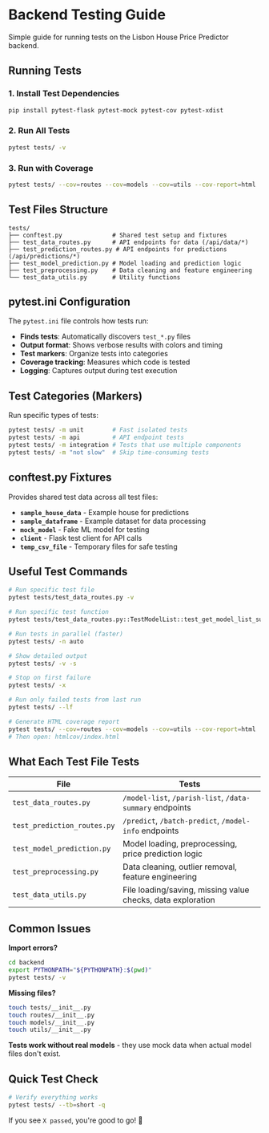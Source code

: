 # Backend Testing Guide

Simple guide for running tests on the Lisbon House Price Predictor backend.

## Running Tests

### 1. Install Test Dependencies
```bash
pip install pytest-flask pytest-mock pytest-cov pytest-xdist
```

### 2. Run All Tests
```bash
pytest tests/ -v
```

### 3. Run with Coverage
```bash
pytest tests/ --cov=routes --cov=models --cov=utils --cov-report=html
```

## Test Files Structure

```
tests/
├── conftest.py              # Shared test setup and fixtures
├── test_data_routes.py      # API endpoints for data (/api/data/*)
├── test_prediction_routes.py # API endpoints for predictions (/api/predictions/*)
├── test_model_prediction.py # Model loading and prediction logic
├── test_preprocessing.py    # Data cleaning and feature engineering
└── test_data_utils.py       # Utility functions
```

## pytest.ini Configuration

The `pytest.ini` file controls how tests run:

- **Finds tests**: Automatically discovers `test_*.py` files
- **Output format**: Shows verbose results with colors and timing
- **Test markers**: Organize tests into categories
- **Coverage tracking**: Measures which code is tested
- **Logging**: Captures output during test execution

## Test Categories (Markers)

Run specific types of tests:

```bash
pytest tests/ -m unit        # Fast isolated tests
pytest tests/ -m api         # API endpoint tests  
pytest tests/ -m integration # Tests that use multiple components
pytest tests/ -m "not slow"  # Skip time-consuming tests
```

## conftest.py Fixtures

Provides shared test data across all test files:

- **`sample_house_data`** - Example house for predictions
- **`sample_dataframe`** - Example dataset for data processing
- **`mock_model`** - Fake ML model for testing
- **`client`** - Flask test client for API calls
- **`temp_csv_file`** - Temporary files for safe testing

## Useful Test Commands

```bash
# Run specific test file
pytest tests/test_data_routes.py -v

# Run specific test function
pytest tests/test_data_routes.py::TestModelList::test_get_model_list_success -v

# Run tests in parallel (faster)
pytest tests/ -n auto

# Show detailed output
pytest tests/ -v -s

# Stop on first failure
pytest tests/ -x

# Run only failed tests from last run
pytest tests/ --lf

# Generate HTML coverage report
pytest tests/ --cov=routes --cov=models --cov=utils --cov-report=html
# Then open: htmlcov/index.html
```

## What Each Test File Tests

| File | Tests |
|------|-------|
| `test_data_routes.py` | `/model-list`, `/parish-list`, `/data-summary` endpoints |
| `test_prediction_routes.py` | `/predict`, `/batch-predict`, `/model-info` endpoints |
| `test_model_prediction.py` | Model loading, preprocessing, price prediction logic |
| `test_preprocessing.py` | Data cleaning, outlier removal, feature engineering |
| `test_data_utils.py` | File loading/saving, missing value checks, data exploration |

## Common Issues

**Import errors?**
```bash
cd backend
export PYTHONPATH="${PYTHONPATH}:$(pwd)"
pytest tests/ -v
```

**Missing files?**
```bash
touch tests/__init__.py
touch routes/__init__.py
touch models/__init__.py
touch utils/__init__.py
```

**Tests work without real models** - they use mock data when actual model files don't exist.

## Quick Test Check

```bash
# Verify everything works
pytest tests/ --tb=short -q
```

If you see `X passed`, you're good to go! 🎉